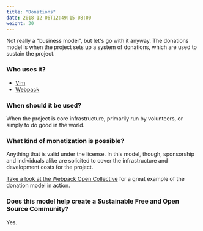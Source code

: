```yaml
---
title: "Donations"
date: 2018-12-06T12:49:15-08:00
weight: 30
---
```


Not really a "business model", but let's go with it anyway. The donations model is when 
the project sets up a system of donations, which are used to sustain the project.

### Who uses it?

* [Vim](https://www.vim.org)
* [Webpack](https://webpack.js.org)

### When should it be used?

When the project is core infrastructure, primarily run by volunteers, or simply to
do good in the world.

### What kind of monetization is possible?

Anything that is valid under the license. In this model, though, sponsorship and
individuals alike are solicited to cover the infrastructure and development costs
for the project.

[Take a look at the Webpack Open Collective](https://opencollective.com/webpack) for a
great example of the donation model in action.

### Does this model help create a Sustainable Free and Open Source Community?

Yes. 
